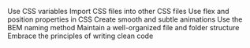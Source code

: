 Use CSS variables
Import CSS files into other CSS files
Use flex and position properties in CSS
Create smooth and subtle animations
Use the BEM naming method
Maintain a well-organized file and folder structure
Embrace the principles of writing clean code
